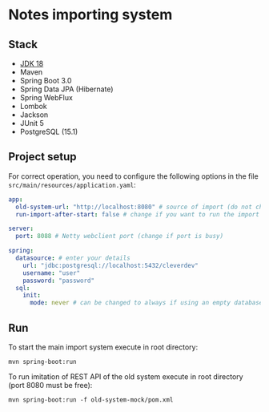 # Notes importing system

## Stack
- [JDK 18](http://jdk.java.net/18/)
- Maven
- Spring Boot 3.0
- Spring Data JPA (Hibernate)
- Spring WebFlux
- Lombok
- Jackson
- JUnit 5
- PostgreSQL (15.1)


## Project setup
For correct operation, you need to configure the following options in the file `src/main/resources/application.yaml`:
```yaml
app:
  old-system-url: "http://localhost:8080" # source of import (do not change if using build-in old sysetm imitation)
  run-import-after-start: false # change if you want to run the import immediately after the application starts

server:
  port: 8088 # Netty webclient port (change if port is busy)

spring:
  datasource: # enter your details
    url: "jdbc:postgresql://localhost:5432/cleverdev"
    username: "user"
    password: "password"
  sql:
    init:
      mode: never # can be changed to always if using an empty database
```


## Run
To start the main import system execute in root directory:
```shell
mvn spring-boot:run
```
To run imitation of REST API of the old system execute in root directory (port 8080 must be free):
```shell
mvn spring-boot:run -f old-system-mock/pom.xml
```